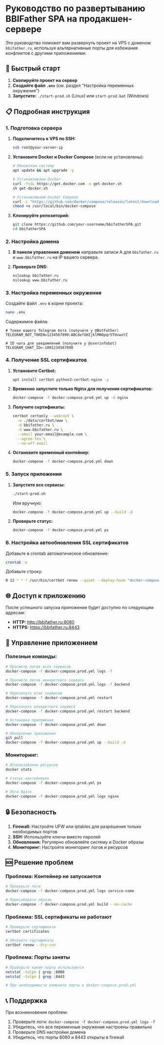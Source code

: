 # Руководство по развертыванию BBIFather SPA на продакшен-сервере

Это руководство поможет вам развернуть проект на VPS с доменом `bbifather.ru`, используя альтернативные порты для избежания конфликтов с другими приложениями.

## 🚀 Быстрый старт

1. **Скопируйте проект на сервер**
2. **Создайте файл `.env`** (см. раздел "Настройка переменных окружения")
3. **Запустите:** `./start-prod.sh` (Linux) или `start-prod.bat` (Windows)

## 📋 Подробная инструкция

### 1. Подготовка сервера

1. **Подключитесь к VPS по SSH:**
   ```bash
   ssh root@your-server-ip
   ```

2. **Установите Docker и Docker Compose** (если не установлены):
   ```bash
   # Обновляем систему
   apt update && apt upgrade -y
   
   # Устанавливаем Docker
   curl -fsSL https://get.docker.com -o get-docker.sh
   sh get-docker.sh
   
   # Устанавливаем Docker Compose
   curl -L "https://github.com/docker/compose/releases/latest/download/docker-compose-$(uname -s)-$(uname -m)" -o /usr/local/bin/docker-compose
   chmod +x /usr/local/bin/docker-compose
   ```

3. **Клонируйте репозиторий:**
   ```bash
   git clone https://github.com/your-username/bbifatherSPA.git
   cd bbifatherSPA
   ```

### 2. Настройка домена

1. **В панели управления доменом** направьте записи A для `bbifather.ru` и `www.bbifather.ru` на IP вашего сервера.

2. **Проверьте DNS:**
   ```bash
   nslookup bbifather.ru
   nslookup www.bbifather.ru
   ```

### 3. Настройка переменных окружения

Создайте файл `.env` в корне проекта:

```bash
nano .env
```

Содержимое файла:
```env
# Токен вашего Telegram бота (получите у @BotFather)
TELEGRAM_BOT_TOKEN=1234567890:ABCdefGHIjklMNOpqrSTUvwxYZ

# ID чата для уведомлений (получите у @userinfobot)  
TELEGRAM_CHAT_ID=-1001234567890
```

### 4. Получение SSL сертификатов

1. **Установите Certbot:**
   ```bash
   apt install certbot python3-certbot-nginx -y
   ```

2. **Временно запустите только Nginx для получения сертификатов:**
   ```bash
   docker-compose -f docker-compose.prod.yml up -d nginx
   ```

3. **Получите сертификаты:**
   ```bash
   certbot certonly --webroot \
     -w ./data/certbot/www \
     -d bbifather.ru \
     -d www.bbifather.ru \
     --email your-email@example.com \
     --agree-tos \
     --no-eff-email
   ```

4. **Остановите временный контейнер:**
   ```bash
   docker-compose -f docker-compose.prod.yml down
   ```

### 5. Запуск приложения

1. **Запустите все сервисы:**
   ```bash
   ./start-prod.sh
   ```
   
   Или вручную:
   ```bash
   docker-compose -f docker-compose.prod.yml up --build -d
   ```

2. **Проверьте статус:**
   ```bash
   docker-compose -f docker-compose.prod.yml ps
   ```

### 6. Настройка автообновления SSL сертификатов

Добавьте в crontab автоматическое обновление:

```bash
crontab -e
```

Добавьте строку:
```bash
0 12 * * * /usr/bin/certbot renew --quiet --deploy-hook "docker-compose -f /path/to/your/project/docker-compose.prod.yml restart nginx"
```

## 🌐 Доступ к приложению

После успешного запуска приложение будет доступно по следующим адресам:

- **HTTP:** http://bbifather.ru:8080
- **HTTPS:** https://bbifather.ru:8443

## 🔧 Управление приложением

### Полезные команды:

```bash
# Просмотр логов всех сервисов
docker-compose -f docker-compose.prod.yml logs -f

# Просмотр логов конкретного сервиса
docker-compose -f docker-compose.prod.yml logs -f backend

# Перезапуск всех сервисов
docker-compose -f docker-compose.prod.yml restart

# Перезапуск конкретного сервиса
docker-compose -f docker-compose.prod.yml restart backend

# Остановка приложения
docker-compose -f docker-compose.prod.yml down

# Обновление приложения
git pull
docker-compose -f docker-compose.prod.yml up --build -d
```

### Мониторинг:

```bash
# Использование ресурсов
docker stats

# Статус контейнеров
docker-compose -f docker-compose.prod.yml ps

# Логи Nginx
docker-compose -f docker-compose.prod.yml logs nginx
```

## 🔒 Безопасность

1. **Firewall:** Настройте UFW или iptables для разрешения только необходимых портов
2. **SSH:** Используйте ключи вместо паролей
3. **Обновления:** Регулярно обновляйте систему и Docker образы
4. **Мониторинг:** Настройте мониторинг логов и ресурсов

## 🆘 Решение проблем

### Проблема: Контейнер не запускается
```bash
# Проверьте логи
docker-compose -f docker-compose.prod.yml logs service-name

# Пересоберите образы
docker-compose -f docker-compose.prod.yml build --no-cache
```

### Проблема: SSL сертификаты не работают
```bash
# Проверьте сертификаты
certbot certificates

# Обновите сертификаты
certbot renew --dry-run
```

### Проблема: Порты заняты
```bash
# Проверьте какие порты используются
netstat -tulpn | grep :8080
netstat -tulpn | grep :8443

# При необходимости измените порты в docker-compose.prod.yml
```

## 📞 Поддержка

При возникновении проблем:
1. Проверьте логи: `docker-compose -f docker-compose.prod.yml logs -f`
2. Убедитесь, что все переменные окружения настроены правильно
3. Проверьте DNS настройки домена
4. Убедитесь, что порты 8080 и 8443 открыты в firewall